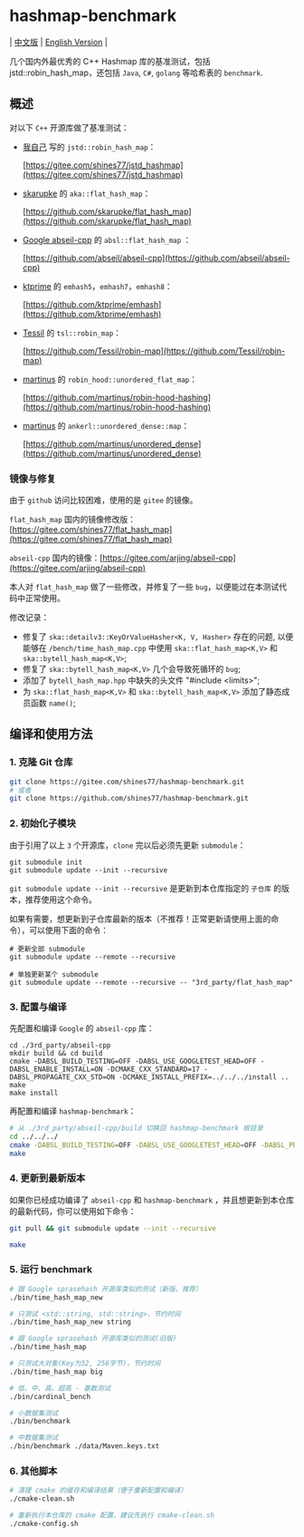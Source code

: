 # hashmap-benchmark

| [中文版](./README.md) | [English Version](./README.en.md) |

几个国内外最优秀的 C++ Hashmap 库的基准测试，包括 jstd::robin_hash_map，还包括 `Java`, `C#`, `golang` 等哈希表的 `benchmark`.

## 概述

对以下 `C++` 开源库做了基准测试：

* [我自己](https://github.com/shines77) 写的 `jstd::robin_hash_map`：

    [https://gitee.com/shines77/jstd_hashmap](https://gitee.com/shines77/jstd_hashmap)

* [skarupke](https://github.com/skarupke) 的 `aka::flat_hash_map`：

    [https://github.com/skarupke/flat_hash_map](https://github.com/skarupke/flat_hash_map)

* [Google abseil-cpp](https://github.com/abseil) 的 `absl::flat_hash_map` ：

    [https://github.com/abseil/abseil-cpp](https://github.com/abseil/abseil-cpp)

* [ktprime](https://github.com/ktprime) 的 `emhash5`，`emhash7`，`emhash8`：

    [https://github.com/ktprime/emhash](https://github.com/ktprime/emhash)

* [Tessil](https://github.com/Tessil) 的 `tsl::robin_map`：

    [https://github.com/Tessil/robin-map](https://github.com/Tessil/robin-map)

* [martinus](https://github.com/martinus) 的 `robin_hood::unordered_flat_map`：

    [https://github.com/martinus/robin-hood-hashing](https://github.com/martinus/robin-hood-hashing)

* [martinus](https://github.com/martinus) 的 `ankerl::unordered_dense::map`：

    [https://github.com/martinus/unordered_dense](https://github.com/martinus/unordered_dense)

### 镜像与修复

由于 `github` 访问比较困难，使用的是 `gitee` 的镜像。

`flat_hash_map` 国内的镜像修改版：[https://gitee.com/shines77/flat_hash_map](https://gitee.com/shines77/flat_hash_map)

`abseil-cpp` 国内的镜像：[https://gitee.com/arjing/abseil-cpp](https://gitee.com/arjing/abseil-cpp)

本人对 `flat_hash_map` 做了一些修改，并修复了一些 `bug`，以便能过在本测试代码中正常使用。

修改记录：

* 修复了 `ska::detailv3::KeyOrValueHasher<K, V, Hasher>` 存在的问题, 以便能够在 `/bench/time_hash_map.cpp` 中使用 `ska::flat_hash_map<K,V>` 和 `ska::bytell_hash_map<K,V>`;
* 修复了 `ska::bytell_hash_map<K,V>` 几个会导致死循环的 `bug`;
* 添加了 `bytell_hash_map.hpp` 中缺失的头文件 "#include \<limits\>";
* 为 `ska::flat_hash_map<K,V>` 和 `ska::bytell_hash_map<K,V>` 添加了静态成员函数 `name()`;

## 编译和使用方法

### 1. 克隆 Git 仓库

```bash
git clone https://gitee.com/shines77/hashmap-benchmark.git
# 或者
git clone https://github.com/shines77/hashmap-benchmark.git
```

### 2. 初始化子模块

由于引用了以上 `3` 个开源库，`clone` 完以后必须先更新 `submodule`：

```shell
git submodule init
git submodule update --init --recursive
```

`git submodule update --init --recursive` 是更新到本仓库指定的 `子仓库` 的版本，推荐使用这个命令。

如果有需要，想更新到子仓库最新的版本（不推荐！正常更新请使用上面的命令），可以使用下面的命令：

```shell
# 更新全部 submodule
git submodule update --remote --recursive

# 单独更新某个 submodule
git submodule update --remote --recursive -- "3rd_party/flat_hash_map"
```

### 3. 配置与编译

先配置和编译 `Google` 的 `abseil-cpp` 库：

```shell
cd ./3rd_party/abseil-cpp
mkdir build && cd build
cmake -DABSL_BUILD_TESTING=OFF -DABSL_USE_GOOGLETEST_HEAD=OFF -DABSL_ENABLE_INSTALL=ON -DCMAKE_CXX_STANDARD=17 -DABSL_PROPAGATE_CXX_STD=ON -DCMAKE_INSTALL_PREFIX=../../../install ..
make
make install
```

再配置和编译 `hashmap-benchmark`：

```bash
# 从 ./3rd_party/abseil-cpp/build 切换回 hashmap-benchmark 根目录
cd ../../../
cmake -DABSL_BUILD_TESTING=OFF -DABSL_USE_GOOGLETEST_HEAD=OFF -DABSL_PROPAGATE_CXX_STD=ON -DCMAKE_PREFIX_PATH=./install .
make
```

### 4. 更新到最新版本

如果你已经成功编译了 `abseil-cpp` 和 `hashmap-benchmark` ，并且想更新到本仓库的最新代码，你可以使用如下命令：

```bash
git pull && git submodule update --init --recursive

make
```

### 5. 运行 benchmark

```bash
# 跟 Google sprasehash 开源库类似的测试（新版，推荐）
./bin/time_hash_map_new

# 只测试 <std::string, std::string>，节约时间
./bin/time_hash_map_new string

# 跟 Google sprasehash 开源库类似的测试(旧版)
./bin/time_hash_map

# 只测试大对象(Key为32, 256字节)，节约时间
./bin/time_hash_map big

# 低、中、高、超高 - 基数测试
./bin/cardinal_bench

# 小数据集测试
./bin/benchmark

# 中数据集测试
./bin/benchmark ./data/Maven.keys.txt
```

### 6. 其他脚本

```bash
# 清理 cmake 的缓存和编译结果（便于重新配置和编译）
./cmake-clean.sh

# 重新执行本仓库的 cmake 配置，建议先执行 cmake-clean.sh
./cmake-config.sh
```
